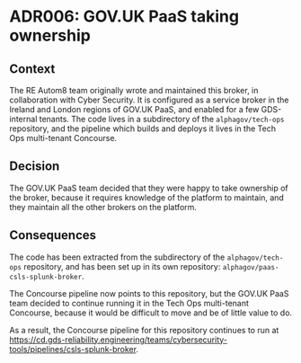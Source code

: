 # ADR006: GOV.UK PaaS taking ownership

## Context
The RE Autom8 team originally wrote and maintained this broker, in collaboration with Cyber Security. It is configured as a service broker in the Ireland and London regions of GOV.UK PaaS, and enabled for a few GDS-internal tenants. The code lives in a subdirectory of the `alphagov/tech-ops` repository, and the pipeline which builds and deploys it lives in the Tech Ops multi-tenant Concourse.

## Decision
The GOV.UK PaaS team decided that they were happy to take ownership of the broker, because it requires knowledge of the platform to maintain, and they maintain all the other brokers on the platform.

## Consequences

The code has been extracted from the subdirectory of the `alphagov/tech-ops` repository, and has been set up in its own repository: `alphagov/paas-csls-splunk-broker`.

The Concourse pipeline now points to this repository, but the GOV.UK PaaS team decided to continue running it in the Tech Ops multi-tenant Concourse, because it would be difficult to move and be of little value to do.

As a result, the Concourse pipeline for this repository continues to run at https://cd.gds-reliability.engineering/teams/cybersecurity-tools/pipelines/csls-splunk-broker. 
